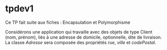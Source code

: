 # tpdev1

Ce TP fait suite aux fiches : Encapsulation et  Polymorphisme

Considérons une application qui travaille avec des objets de type Client (nom, prénom), 
liés à une adresse de domicile, optionnelle, dite de livraison. La classe _Adresse_ sera composée 
des propriétés _rue_, _ville_ et _codePostal_.

